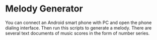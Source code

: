 # Melody Generator
You can connect an Android smart phone with PC and open the phone dialing interface. Then run this scripts to generate a melody. There are several text documents of music scores in the form of number series.
